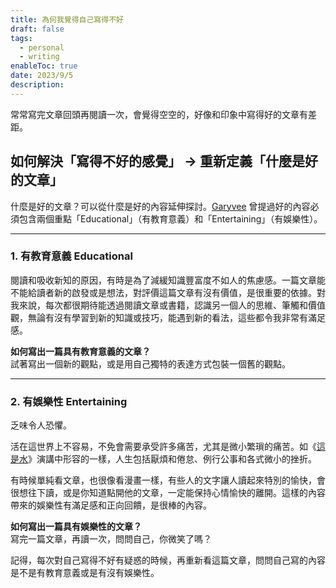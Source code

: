 ```yaml
---
title: 為何我覺得自己寫得不好
draft: false
tags:
  - personal
  - writing
enableToc: true
date: 2023/9/5
description:
---
```

常常寫完文章回頭再閱讀一次，會覺得空空的，好像和印象中寫得好的文章有差距。

## **如何解決「寫得不好的感覺」 → 重新定義「什麼是好的文章」**

什麼是好的文章？可以從什麼是好的內容延伸探討。[Garyvee](https://www.youtube.com/watch?v=klGFEPnnK_E&) 曾提過好的內容必須包含兩個重點「Educational」（有教育意義）和「Entertaining」（有娛樂性）。

---

### **1. 有教育意義 Educational**

閱讀和吸收新知的原因，有時是為了減緩知識豐富度不如人的焦慮感。一篇文章能不能給讀者新的啟發或是想法，對評價這篇文章有沒有價值，是很重要的依據。對我來說，每次都很期待能透過閱讀文章或書籍，認識另一個人的思維、筆觸和價值觀，無論有沒有學習到新的知識或技巧，能遇到新的看法，這些都令我非常有滿足感。

****如何寫出一篇具有教育意義的文章？****  
試著寫出一個新的觀點，或是用自己獨特的表達方式包裝一個舊的觀點。

---

### 2. 有娛樂性 Entertaining

乏味令人恐懼。

活在這世界上不容易，不免會需要承受許多痛苦，尤其是微小繁瑣的痛苦。如《[這是水](https://www.youtube.com/watch?v=nSYLeqWZwSw&)》演講中形容的一樣，人生包括厭煩和倦怠、例行公事和各式微小的挫折。

有時候單純看文章，也很像看漫畫一樣，有些人的文字讓人讀起來特別的愉快，會很想往下讀，或是你知道點開他的文章，一定能保持心情愉快的離開。這樣的內容帶來的娛樂性有滿足感和正向回饋，是很棒的內容。

****如何寫出一篇具有娛樂性的文章？****  
寫完一篇文章，再讀一次，問問自己，你微笑了嗎？

記得，每次對自己寫得不好有疑惑的時候，再重新看這篇文章，問問自己寫的內容是不是有教育意義或是有沒有娛樂性。